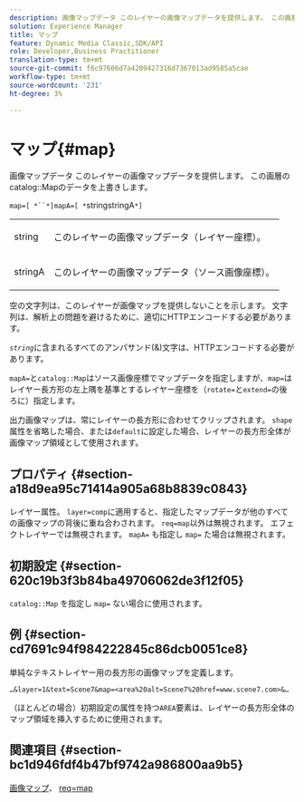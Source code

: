 ```yaml
---
description: 画像マップデータ このレイヤーの画像マップデータを提供します。 この画層のカタログマップのデータを上書きします。
solution: Experience Manager
title: マップ
feature: Dynamic Media Classic,SDK/API
role: Developer,Business Practitioner
translation-type: tm+mt
source-git-commit: f6c97606d7a4209427316d7367013ad9585a5cae
workflow-type: tm+mt
source-wordcount: '231'
ht-degree: 3%

---
```



# マップ{#map}

画像マップデータ このレイヤーの画像マップデータを提供します。 この画層のcatalog::Mapのデータを上書きします。

`map=[ *``*]mapA=[ *`stringstringA`*]`

<table id="simpletable_2E32B25D5F6246A18A8AF817903877ED"> 
 <tr class="strow"> 
  <td class="stentry"> <p><span class="codeph"> <span class="varname"> string</span></span> </p></td> 
  <td class="stentry"> <p>このレイヤーの画像マップデータ（レイヤー座標）。 </p></td> 
 </tr> 
 <tr class="strow"> 
  <td class="stentry"> <p><span class="codeph"> <span class="varname"> stringA</span></span> </p></td> 
  <td class="stentry"> <p>このレイヤーの画像マップデータ（ソース画像座標）。 </p></td> 
 </tr> 
</table>

空の文字列は、このレイヤーが画像マップを提供しないことを示します。 文字列は、解析上の問題を避けるために、適切にHTTPエンコードする必要があります。

*`string`*&#x200B;に含まれるすべてのアンパサンド(&amp;)文字は、HTTPエンコードする必要があります。

`mapA=`と`catalog::Map`はソース画像座標でマップデータを指定しますが、`map=`はレイヤー長方形の左上隅を基準とするレイヤー座標を（`rotate=`と`extend=`の後ろに）指定します。

出力画像マップは、常にレイヤーの長方形に合わせてクリップされます。 `shape`属性を省略した場合、または`default`に設定した場合、レイヤーの長方形全体が画像マップ領域として使用されます。

## プロパティ {#section-a18d9ea95c71414a905a68b8839c0843}

レイヤー属性。 `layer=comp`に適用すると、指定したマップデータが他のすべての画像マップの背後に重ね合わされます。 `req=map`以外は無視されます。 エフェクトレイヤーでは無視されます。 `mapA=` も指定し `map=` た場合は無視されます。

## 初期設定 {#section-620c19b3f3b84ba49706062de3f12f05}

`catalog::Map` を指定し `map=` ない場合に使用されます。

## 例 {#section-cd7691c94f984222845c86dcb0051ce8}

単純なテキストレイヤー用の長方形の画像マップを定義します。

`…&layer=1&text=Scene7&map=<area%20alt=Scene7%20href=www.scene7.com>&…`

（ほとんどの場合）初期設定の属性を持つ`AREA`要素は、レイヤーの長方形全体のマップ領域を挿入するために使用されます。

## 関連項目 {#section-bc1d946fdf4b47bf9742a986800aa9b5}

[画像マップ](../../../../../is-api/http-ref/image-serving-api-ref/c-http-protocol-reference/c-syntax-and-features/r-image-maps.md#reference-ff7d1bac2a064104b0c508a81316fdab)、 [req=map](../../../../../is-api/http-ref/image-serving-api-ref/c-http-protocol-reference/c-command-reference/r-req/r-req.md#reference-907cdb4a97034db7ad94695f25552e76)
